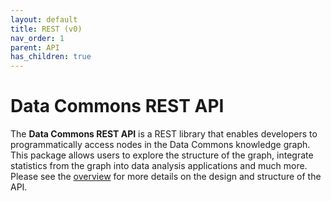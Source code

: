 ```yaml
---
layout: default
title: REST (v0)
nav_order: 1
parent: API
has_children: true
---
```

# Data Commons REST API

The **Data Commons REST API** is a REST library that enables developers to
programmatically access nodes in the Data Commons knowledge graph. This package
allows users to explore the structure of the graph, integrate statistics from
the graph into data analysis applications and much more. Please see the
[overview](/api) for more details on the design and structure of the API.


